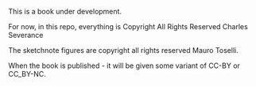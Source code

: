 This is a book under development.

For now, in this repo, everything is Copyright All Rights Reserved Charles Severance

The sketchnote figures are copyright all rights reserved Mauro Toselli.

When the book is published - it will be given some variant 
of CC-BY or CC_BY-NC.


